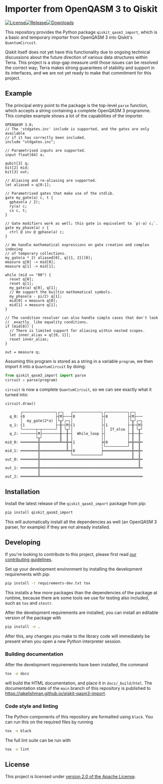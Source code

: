 # Importer from OpenQASM 3 to Qiskit

[![License](https://img.shields.io/github/license/jakelishman/qiskit-qasm3-import.svg?style=popout-square)](https://opensource.org/licenses/Apache-2.0)<!--- long-description-skip-begin -->[![Release](https://img.shields.io/github/release/jakelishman/qiskit-qasm3-import.svg?style=popout-square)](https://github.com/jakelishman/qiskit-qasm3-import/releases)[![Downloads](https://img.shields.io/pypi/dm/qiskit-qasm3-import.svg?style=popout-square)](https://pypi.org/project/qiskit-qasm3-import/)<!--- long-description-skip-end -->

This repository provides the Python package `qiskit_qasm3_import`, which is a
basic and temporary importer from OpenQASM 3 into Qiskit's `QuantumCircuit`.

Qiskit itself does not yet have this functionality due to ongoing technical
discussions about the future direction of various data structures within Terra.
This project is a stop-gap measure until those issues can be resolved the
correct way; Terra makes strong guarantees of stability and support in its
interfaces, and we are not yet ready to make that commitment for this project.


## Example

The principal entry point to the package is the top-level `parse` function,
which accepts a string containing a complete OpenQASM 3 programme.  This complex
example shows a lot of the capabilities of the importer.

```qasm
OPENQASM 3.0;
// The 'stdgates.inc' include is supported, and the gates are only available
// if it has correctly been included.
include "stdgates.inc";

// Parametrised inputs are supported.
input float[64] a;

qubit[3] q;
bit[2] mid;
bit[3] out;

// Aliasing and re-aliasing are supported.
let aliased = q[0:1];

// Parametrised gates that make use of the stdlib.
gate my_gate(a) c, t {
  gphase(a / 2);
  ry(a) c;
  cx c, t;
}

// Gate modifiers work as well; this gate is equivalent to `p(-a) c;`.
gate my_phase(a) c {
  ctrl @ inv @ gphase(a) c;
}

// We handle mathematical expressions on gate creation and complex indexing
// of temporary collections.
my_gate(a * 2) aliased[0], q[{1, 2}][0];
measure q[0] -> mid[0];
measure q[1] -> mid[1];

while (mid == "00") {
  reset q[0];
  reset q[1];
  my_gate(a) q[0], q[1];
  // We support the builtin mathematical symbols.
  my_phase(a - pi/2) q[1];
  mid[0] = measure q[0];
  mid[1] = measure q[1];
}

// The condition resolver can also handle simple cases that don't look
// _exactly_ like equality conditions.
if (mid[0]) {
  // There is limited support for aliasing within nested scopes.
  let inner_alias = q[{0, 1}];
  reset inner_alias;
}

out = measure q;
```

Assuming this program is stored as a string in a variable `program`, we then
import it into a `QuantumCircuit` by doing:

```python
from qiskit_qasm3_import import parse
circuit = parse(program)
```

`circuit` is now a complete `QuantumCircuit`, so we can see exactly what it
turned into:

```python
circuit.draw()
```
```text
       ┌───────────────┐┌─┐   ┌─────────────┐┌──────────┐┌─┐
  q_0: ┤0              ├┤M├───┤0            ├┤0         ├┤M├───
       │  my_gate(2*a) │└╥┘┌─┐│             ││          │└╥┘┌─┐
  q_1: ┤1              ├─╫─┤M├┤1            ├┤1         ├─╫─┤M├
       └──────┬─┬──────┘ ║ └╥┘│             ││  If_else │ ║ └╥┘
  q_2: ───────┤M├────────╫──╫─┤  While_loop ├┤          ├─╫──╫─
              └╥┘        ║  ║ │             ││          │ ║  ║
mid_0: ════════╬═════════╩══╬═╡1            ╞╡0         ╞═╬══╬═
               ║            ║ │             │└──────────┘ ║  ║
mid_1: ════════╬════════════╩═╡0            ╞═════════════╬══╬═
               ║              └─────────────┘             ║  ║
out_0: ════════╬══════════════════════════════════════════╩══╬═
               ║                                             ║
out_1: ════════╬═════════════════════════════════════════════╩═
               ║
out_2: ════════╩═══════════════════════════════════════════════
```


## Installation

Install the latest release of the `qiskit_qasm3_import` package from pip:

```bash
pip install qiskit_qasm3_import
```

This will automatically install all the dependencies as well (an OpenQASM 3
parser, for example) if they are not already installed.


## Developing

If you're looking to contribute to this project, please first read
[our contributing guidelines](CONTRIBUTING.md).

Set up your development environment by installing the development requirements
with pip:

```bash
pip install -r requirements-dev.txt tox
```

This installs a few more packages than the dependencies of the package at
runtime, because there are some tools we use for testing also included, such as
`tox` and `stestr`.

After the development requirements are installed, you can install an editable
version of the package with

```bash
pip install -e .
```

After this, any changes you make to the library code will immediately be present
when you open a new Python interpreter session.


### Building documentation

After the development requirements have been installed, the command

```bash
tox -e docs
```

will build the HTML documentation, and place it in `docs/_build/html`.  The
documentation state of the `main` branch of this repository is published to
https://jakelishman.github.io/qiskit-qasm3-import.


### Code style and linting

The Python components of this repository are formatted using `black`.  You can
run this on the required files by running

```bash
tox -e black
```

The full lint suite can be run with

```bash
tox -e lint
```


## License

This project is licensed under [version 2.0 of the Apache License](LICENSE).
